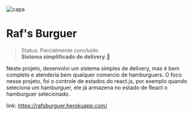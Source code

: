 ![capa](https://user-images.githubusercontent.com/77937182/157856111-598c1a8e-47f3-4ae7-af9c-056f6a062c70.jpeg)</br>

# Raf's Burguer

> Status: Parcialmente concluído </br>
<b>Sistema simplificado de delivery.</b>🚚  </br>

Neste projeto, desenvolvi um sistema simples de delivery, mas é bem completo e atenderia bem qualquer comercio de hamburguers.
O foco nesse projeto, foi o controle de estados do react.js, por exemplo quando seleciona um hamburguer, ele já armazena no estado de React o hamburguer selecionado. </br>

link: https://rafsburguer.herokuapp.com/
